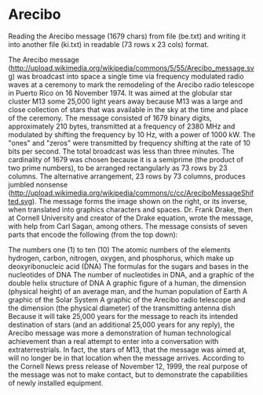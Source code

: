 Arecibo
=======

Reading the Arecibo message (1679 chars) from file (be.txt) and writing it into another file (ki.txt) in readable (73 rows x 23 cols) format.


The Arecibo message (http://upload.wikimedia.org/wikipedia/commons/5/55/Arecibo_message.svg) was broadcast into space a single time via frequency modulated radio waves at a ceremony to mark the remodeling of the Arecibo radio telescope in Puerto Rico on 16 November 1974. It was aimed at the globular star cluster M13 some 25,000 light years away because M13 was a large and close collection of stars that was available in the sky at the time and place of the ceremony. The message consisted of 1679 binary digits, approximately 210 bytes, transmitted at a frequency of 2380 MHz and modulated by shifting the frequency by 10 Hz, with a power of 1000 kW. The "ones" and "zeros" were transmitted by frequency shifting at the rate of 10 bits per second. The total broadcast was less than three minutes.
The cardinality of 1679 was chosen because it is a semiprime (the product of two prime numbers), to be arranged rectangularly as 73 rows by 23 columns. The alternative arrangement, 23 rows by 73 columns, produces jumbled nonsense (http://upload.wikimedia.org/wikipedia/commons/c/cc/AreciboMessageShifted.svg). The message forms the image shown on the right, or its inverse, when translated into graphics characters and spaces. Dr. Frank Drake, then at Cornell University and creator of the Drake equation, wrote the message, with help from Carl Sagan, among others. The message consists of seven parts that encode the following (from the top down):

The numbers one (1) to ten (10)
The atomic numbers of the elements hydrogen, carbon, nitrogen, oxygen, and phosphorus, which make up deoxyribonucleic acid (DNA)
The formulas for the sugars and bases in the nucleotides of DNA
The number of nucleotides in DNA, and a graphic of the double helix structure of DNA
A graphic figure of a human, the dimension (physical height) of an average man, and the human population of Earth
A graphic of the Solar System
A graphic of the Arecibo radio telescope and the dimension (the physical diameter) of the transmitting antenna dish
Because it will take 25,000 years for the message to reach its intended destination of stars (and an additional 25,000 years for any reply), the Arecibo message was more a demonstration of human technological achievement than a real attempt to enter into a conversation with extraterrestrials. In fact, the stars of M13, that the message was aimed at, will no longer be in that location when the message arrives. According to the Cornell News press release of November 12, 1999, the real purpose of the message was not to make contact, but to demonstrate the capabilities of newly installed equipment.
